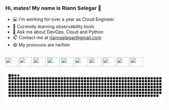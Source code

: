 <link rel="stylesheet" href="https://cdn.jsdelivr.net/gh/devicons/devicon@v2.15.1/devicon.min.css">
          

### Hi, mates! My name is Riann Selegar 👋

- 💻 I'm working for over a year as Cloud Engineer
- 🌱 Currently learning observability tools
- 💬 Ask me about DevOps, Cloud and Python 
- 📫 Contact me at riannselegar@gmail.com
- 😄 My pronouns are he/him


<div style="display: inline_block"><br>
    <img align="center" height=30 width=40 src="https://cdn.jsdelivr.net/gh/devicons/devicon/icons/argocd/argocd-original.svg"/>
    <img align="center" height=30 width=40 src="https://cdn.jsdelivr.net/gh/devicons/devicon/icons/amazonwebservices/amazonwebservices-original-wordmark.svg"/>
    <img align="center" height=30 width=40 src="https://cdn.jsdelivr.net/gh/devicons/devicon/icons/bash/bash-original.svg"/>
    <img align="center" height=30 width=40 src="https://cdn.jsdelivr.net/gh/devicons/devicon/icons/circleci/circleci-plain-wordmark.svg"/>
    <img align="center" height=30 width=40 src="https://cdn.jsdelivr.net/gh/devicons/devicon/icons/docker/docker-original.svg"/>
    <img align="center" height=30 width=40 src="https://cdn.jsdelivr.net/gh/devicons/devicon/icons/kubernetes/kubernetes-plain.svg" />
    <img align="center" height=30 width=40 src="https://cdn.jsdelivr.net/gh/devicons/devicon/icons/linux/linux-original.svg"/>
    <img align="center" height=30 width=40 src="https://cdn.jsdelivr.net/gh/devicons/devicon/icons/nginx/nginx-original.svg"/>
    <img align="center" height=30 width=40 src="https://cdn.jsdelivr.net/gh/devicons/devicon/icons/python/python-original.svg" />
    <img align="center" height=30 width=40 src="https://cdn.jsdelivr.net/gh/devicons/devicon/icons/terraform/terraform-original.svg"/>
</div>

![Snake animation](https://github.com/riannselegar/riannselegar/blob/output/github-contribution-grid-snake.svg)